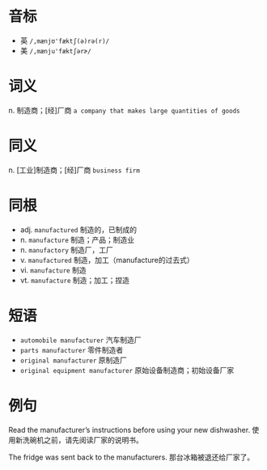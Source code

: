 # 音标

- 英 `/,mænjʊ'fæktʃ(ə)rə(r)/`
- 美 `/,mænju'fæktʃərɚ/`

# 词义

n. 制造商；[经]厂商
`a company that makes large quantities of goods`

# 同义

n. [工业]制造商；[经]厂商
`business firm`

# 同根

- adj. `manufactured` 制造的，已制成的
- n. `manufacture` 制造；产品；制造业
- n. `manufactory` 制造厂，工厂
- v. `manufactured` 制造，加工（manufacture的过去式）
- vi. `manufacture` 制造
- vt. `manufacture` 制造；加工；捏造

# 短语

- `automobile manufacturer` 汽车制造厂
- `parts manufacturer` 零件制造者
- `original manufacturer` 原制造厂
- `original equipment manufacturer` 原始设备制造商；初始设备厂家

# 例句

Read the manufacturer’s instructions before using your new dishwasher.
使用新洗碗机之前，请先阅读厂家的说明书。

The fridge was sent back to the manufacturers.
那台冰箱被退还给厂家了。


